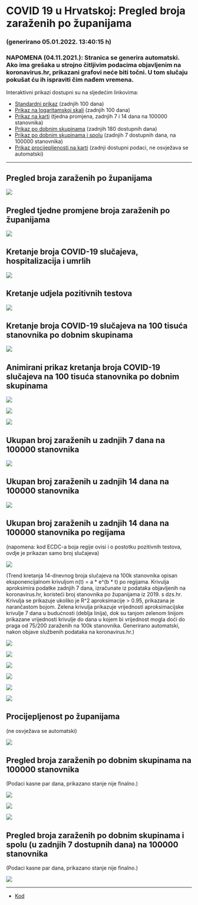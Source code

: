 # COVID 19 u Hrvatskoj: Pregled broja zaraženih po županijama

### (generirano 05.01.2022. 13:40:15 h)

### NAPOMENA (04.11.2021.): Stranica se generira automatski. Ako ima grešaka u strojno čitljivim podacima objavljenim na koronavirus.hr, prikazani grafovi neće biti točni. U tom slučaju pokušat ću ih ispraviti čim nađem vremena.

Interaktivni prikazi dostupni su na sljedećim linkovima:

- [Standardni prikaz](html/index.html) (zadnjih 100 dana)
- [Prikaz na logaritamskoj skali](html/index_log.html) (zadnjih 100 dana)
- [Prikaz na karti](html/index_map.html) (tjedna promjena, zadnjih 7 i 14 dana na 100000 stanovnika)
- [Prikaz po dobnim skupinama](html/index_per_age.html) (zadnjih 180 dostupnih dana)
- [Prikaz po dobnim skupinama i spolu](html/index_pyramid.html) (zadnjih 7 dostupnih dana, na 100000 stanovnika)
- [Prikaz procijepljenosti na karti](html/index_vaccination.html) (zadnji dostupni podaci, ne osvježava se automatski)

-----

## Pregled broja zaraženih po županijama

![](img/2022_01_04_line_plots.png)

## Pregled tjedne promjene broja zaraženih po županijama

![](img/2022_01_04_map.png)

## Kretanje broja COVID-19 slučajeva, hospitalizacija i umrlih

![](img/2022_01_04_cases_hospitalisations_deaths.png)

## Kretanje udjela pozitivnih testova

![](img/2022_01_04_percentage_positive_tests.png)

## Kretanje broja COVID-19 slučajeva na 100 tisuća stanovnika po dobnim skupinama

![](img/2022_01_04_cases_per_age_group_lines.png)

## Animirani prikaz kretanja broja COVID-19 slučajeva na 100 tisuća stanovnika po dobnim skupinama

![](img/2022_01_04anim_aug_1200.gif)

![](img/anim_cases_2022_01_04_vs_2020.gif)

![](img/2022_01_04all_counties_dots.png)

## Ukupan broj zaraženih u zadnjih 7 dana na 100000 stanovnika

![](img/2022_01_04_map_7_day_per_100k.png)

## Ukupan broj zaraženih u zadnjih 14 dana na 100000 stanovnika

![](img/2022_01_04_map_14_day_per_100k.png)

## Ukupan broj zaraženih u zadnjih 14 dana na 100000 stanovnika po regijama

(napomena: kod ECDC-a boja regije ovisi i o postotku pozitivnih testova, ovdje je prikazan samo broj slučajeva)

![](img/2022_01_04_map_14_day_per_100k_region.png)

(Trend kretanja 14-dnevnog broja slučajeva na 100k stanovnika opisan eksponencijalnom krivuljom n(t) = a * e^(b * t) po regijama. Krivulja aproksimira podatke zadnjih 7 dana, izračunate iz podataka objavljenih na koronavirus.hr, koristeći broj stanovnika po županijama iz 2019. s dzs.hr. Krivulja se prikazuje ukoliko je R^2 aproksimacije > 0.95, prikazana je narančastom bojom. Zelena krivulja prikazuje vrijednosti aproksimacijske krivulje 7 dana u budućnosti (deblja linija), dok su tanjom zelenom linijom prikazane vrijednosti krivulje do dana u kojem bi vrijednost mogla doći do praga od 75/200 zaraženih na 100k stanovnika. Generirano automatski, nakon objave službenih podataka na koronavirus.hr.)

![](img/2022_01_04_current_Jadranska_Hrvatska.png)

![](img/2022_01_04_current_Panonska_Hrvatska.png)

![](img/2022_01_04_current_Grad_Zagreb.png)

![](img/2022_01_04_current_Sjeverna_Hrvatska.png)

![](img/2022_01_04_current_Republika_Hrvatska.png)

![](img/2022_01_04_cases_hospitalisations_deaths_Republika_Hrvatska.png)

## Procijepljenost po županijama

(ne osvježava se automatski)

![](img/2022_01_04_vaccination.png)

## Pregled broja zaraženih po dobnim skupinama na 100000 stanovnika

(Podaci kasne par dana, prikazano stanje nije finalno.)

![](img/2022_01_04_per_age_group.png)

![](img/2022_01_04_per_age_group_all_0.png)

![](img/2022_01_04_per_age_group_all_1.png)

## Pregled broja zaraženih po dobnim skupinama i spolu (u zadnjih 7 dostupnih dana) na 100000 stanovnika

(Podaci kasne par dana, prikazano stanje nije finalno.)

![](img/2022_01_04_pyramid.png)

-----

- [Kod](https://github.com/ppalasek/covid_plots_croatia)

